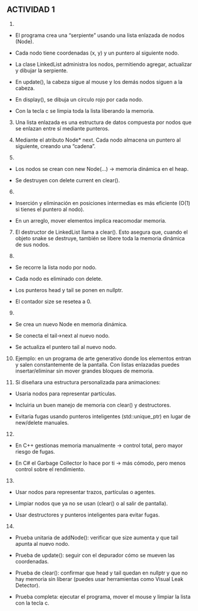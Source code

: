## ACTIVIDAD 1
1. 
* El programa crea una “serpiente” usando una lista enlazada de nodos (Node).

* Cada nodo tiene coordenadas (x, y) y un puntero al siguiente nodo.

* La clase LinkedList administra los nodos, permitiendo agregar, actualizar y dibujar la serpiente.

* En update(), la cabeza sigue al mouse y los demás nodos siguen a la cabeza.

* En display(), se dibuja un círculo rojo por cada nodo.

* Con la tecla c se limpia toda la lista liberando la memoria.

3. Una lista enlazada es una estructura de datos compuesta por nodos que se enlazan entre sí mediante punteros.

4. Mediante el atributo Node* next. Cada nodo almacena un puntero al siguiente, creando una “cadena”.

5. 

* Los nodos se crean con new Node(...) → memoria dinámica en el heap.

* Se destruyen con delete current en clear().

6. 
* Inserción y eliminación en posiciones intermedias es más eficiente (O(1) si tienes el puntero al nodo).

* En un arreglo, mover elementos implica reacomodar memoria.

7. El destructor de LinkedList llama a clear(). Esto asegura que, cuando el objeto snake se destruye, también se libere toda la memoria dinámica de sus nodos.

8. 
* Se recorre la lista nodo por nodo.

* Cada nodo es eliminado con delete.

* Los punteros head y tail se ponen en nullptr.

* El contador size se resetea a 0.

9. 
* Se crea un nuevo Node en memoria dinámica.

* Se conecta el tail->next al nuevo nodo.

* Se actualiza el puntero tail al nuevo nodo.

10. Ejemplo: en un programa de arte generativo donde los elementos entran y salen constantemente de la pantalla. Con listas enlazadas puedes insertar/eliminar sin mover grandes bloques de memoria.

11. Si diseñara una estructura personalizada para animaciones:

* Usaria nodos para representar partículas.

* Incluiria un buen manejo de memoria con clear() y destructores.

* Evitaria fugas usando punteros inteligentes (std::unique_ptr) en lugar de new/delete manuales.

12. 
* En C++ gestionas memoria manualmente → control total, pero mayor riesgo de fugas.

* En C# el Garbage Collector lo hace por ti → más cómodo, pero menos control sobre el rendimiento.

13. 
* Usar nodos para representar trazos, partículas o agentes.

* Limpiar nodos que ya no se usan (clear() o al salir de pantalla).

* Usar destructores y punteros inteligentes para evitar fugas.

14. 
* Prueba unitaria de addNode(): verificar que size aumenta y que tail apunta al nuevo nodo.

* Prueba de update(): seguir con el depurador cómo se mueven las coordenadas.

* Prueba de clear(): confirmar que head y tail quedan en nullptr y que no hay memoria sin liberar (puedes usar herramientas como Visual Leak Detector).

* Prueba completa: ejecutar el programa, mover el mouse y limpiar la lista con la tecla c.